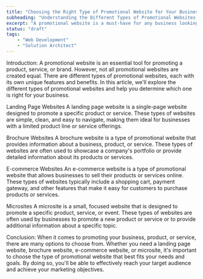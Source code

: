 ```yaml
---
title: "Choosing the Right Type of Promotional Website for Your Business"
subheading: "Understanding the Different Types of Promotional Websites and Their Benefits"
excerpt: "A promotional website is a must-have for any business looking to reach its target audience and promote its products or services. But with so many options available, choosing the right type of promotional website can be overwhelming. From landing pages to e-commerce sites, each type offers its own unique benefits and features. Understanding the different types of promotional websites and their benefits is key to choosing the right one for your business."
status: "draft"
tags:
    - "Web Development"
    - "Solution Architect"
---
```


Introduction:
A promotional website is an essential tool for promoting a product, service, or brand. However, not all promotional websites are created equal. There are different types of promotional websites, each with its own unique features and benefits. In this article, we'll explore the different types of promotional websites and help you determine which one is right for your business.

Landing Page Websites
A landing page website is a single-page website designed to promote a specific product or service. These types of websites are simple, clean, and easy to navigate, making them ideal for businesses with a limited product line or service offerings.

Brochure Websites
A brochure website is a type of promotional website that provides information about a business, product, or service. These types of websites are often used to showcase a company's portfolio or provide detailed information about its products or services.

E-commerce Websites
An e-commerce website is a type of promotional website that allows businesses to sell their products or services online. These types of websites typically include a shopping cart, payment gateway, and other features that make it easy for customers to purchase products or services.

Microsites
A microsite is a small, focused website that is designed to promote a specific product, service, or event. These types of websites are often used by businesses to promote a new product or service or to provide additional information about a specific topic.

Conclusion:
When it comes to promoting your business, product, or service, there are many options to choose from. Whether you need a landing page website, brochure website, e-commerce website, or microsite, it's important to choose the type of promotional website that best fits your needs and goals. By doing so, you'll be able to effectively reach your target audience and achieve your marketing objectives.